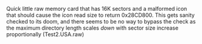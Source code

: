 Quick little raw memory card that has 16K sectors and a malformed icon that should cause the icon read size to return 0x28CD800.  This gets sanity checked to its doom, and there seems to be no way to bypass the check as the maximum directory length scales *down* with sector size increase proportionally
(Test2.USA.raw)